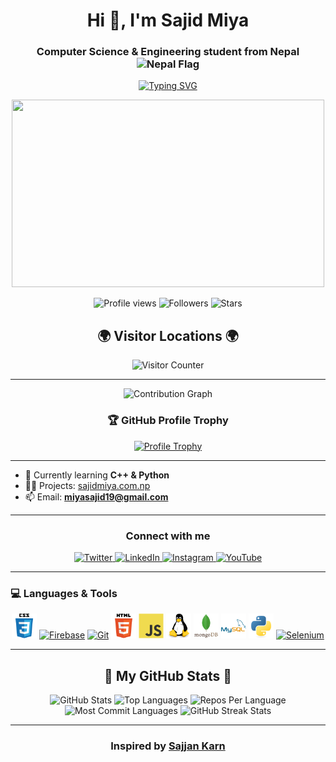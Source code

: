 <h1 align="center">Hi 👋, I'm Sajid Miya</h1>

<h3 align="center">
  Computer Science & Engineering student from Nepal
  <img src="https://upload.wikimedia.org/wikipedia/commons/thumb/9/9b/Flag_of_Nepal.svg/2560px-Flag_of_Nepal.svg.png" alt="Nepal Flag" width="40" height="40">
</h3>

<div align="center">
  <a href="https://git.io/typing-svg">
    <img src="https://readme-typing-svg.herokuapp.com?font=permanent+marker&weight=300&letterSpacing=2&pause=1000&color=5BFF3E&center=true&vCenter=true&width=900&height=60&lines=%F0%9F%92%AC+Quotes+that+Resonate+%F0%9F%92%AC;I'm+no+one...;+I+don't+want+to+be+anyone.;I+stepped+into+singularity+to+exist+within+a+void.;However%2C+I+am+becoming...+Imagination.;The+moment+people+come+to+know+love%2C+they+run+the+risk+of+carrying+hate.;No+one+cared+who+I+was+until+I+put+on+a+mask.;Hope...+is+merely+an+illusion.;Once+you%E2%80%99ve+had+to+face+too+much+pain%2C+you+become+numb.;Love+gives+birth+to+sacrifice%2C+which+brings+hatred.;Keep+going+your+way.;**+THANKS+FOR+READING+ALL**" alt="Typing SVG" />
  </a>
</div>

<p align="center">
  <img src="https://camo.githubusercontent.com/2366b34bb903c09617990fb5fff4622f3e941349e846ddb7e73df872a9d21233/68747470733a2f2f63646e2e6472696262626c652e636f6d2f75736572732f3733303730332f73637265656e73686f74732f363538313234332f6176656e746f2e676966" width="500" height="300" />
</p>

<p align="center">
  <img src="https://komarev.com/ghpvc/?username=miyasajid19&label=Profile%20views&color=0e75b6&style=flat" alt="Profile views" />
  <img src="https://img.shields.io/github/followers/miyasajid19?style=social" alt="Followers" />
  <img src="https://img.shields.io/github/stars/miyasajid19?style=social" alt="Stars" />
</p>

<h2 align="center">🌍 Visitor Locations 🌍</h2>
<div align="center">
  <img src="https://profile-counter.glitch.me/miyasajid19/count.svg" alt="Visitor Counter" />
</div>

---

<p align="center">
  <img src="https://github-readme-activity-graph.vercel.app/graph?username=miyasajid19&theme=react-dark&bg_color=000000&color=00ff00&line=ff0000&point=ffffff&area=true&hide_border=true" alt="Contribution Graph" width="800" height="400" />
</p>

<h3 align="center">🏆 GitHub Profile Trophy</h3>
<p align="center">
  <a href="https://github.com/ryo-ma/github-profile-trophy" target="_blank">
    <img src="https://github-profile-trophy.vercel.app/?username=miyasajid19" alt="Profile Trophy" width="900" />
  </a>
</p>

---

- 🌱 Currently learning **C++ & Python**
- 👨‍💻 Projects: [sajidmiya.com.np](https://sajidmiya.com.np)
- 📫 Email: **miyasajid19@gmail.com**

---

<h3 align="center">Connect with me</h3>
<p align="center">
  <a href="https://twitter.com/" target="_blank">
    <img src="https://raw.githubusercontent.com/rahuldkjain/github-profile-readme-generator/master/src/images/icons/Social/twitter.svg" alt="Twitter" height="30" width="40" />
  </a>
  <a href="https://linkedin.com/in/sajidmiya" target="_blank">
    <img src="https://raw.githubusercontent.com/rahuldkjain/github-profile-readme-generator/master/src/images/icons/Social/linked-in-alt.svg" alt="LinkedIn" height="30" width="40" />
  </a>
  <a href="https://instagram.com/" target="_blank">
    <img src="https://raw.githubusercontent.com/rahuldkjain/github-profile-readme-generator/master/src/images/icons/Social/instagram.svg" alt="Instagram" height="30" width="40" />
  </a>
  <a href="https://www.youtube.com/" target="_blank">
    <img src="https://raw.githubusercontent.com/rahuldkjain/github-profile-readme-generator/master/src/images/icons/Social/youtube.svg" alt="YouTube" height="30" width="40" />
  </a>
</p>

---

### 💻 Languages & Tools

<p align="center">
  <a href="https://www.w3schools.com/css/" target="_blank"><img src="https://raw.githubusercontent.com/devicons/devicon/master/icons/css3/css3-original-wordmark.svg" alt="CSS3" width="40" height="40" /></a>
  <a href="https://firebase.google.com/" target="_blank"><img src="https://www.vectorlogo.zone/logos/firebase/firebase-icon.svg" alt="Firebase" width="40" height="40" /></a>
  <a href="https://git-scm.com/" target="_blank"><img src="https://www.vectorlogo.zone/logos/git-scm/git-scm-icon.svg" alt="Git" width="40" height="40" /></a>
  <a href="https://www.w3.org/html/" target="_blank"><img src="https://raw.githubusercontent.com/devicons/devicon/master/icons/html5/html5-original-wordmark.svg" alt="HTML5" width="40" height="40" /></a>
  <a href="https://developer.mozilla.org/en-US/docs/Web/JavaScript" target="_blank"><img src="https://raw.githubusercontent.com/devicons/devicon/master/icons/javascript/javascript-original.svg" alt="JavaScript" width="40" height="40" /></a>
  <a href="https://www.linux.org/" target="_blank"><img src="https://raw.githubusercontent.com/devicons/devicon/master/icons/linux/linux-original.svg" alt="Linux" width="40" height="40" /></a>
  <a href="https://www.mongodb.com/" target="_blank"><img src="https://raw.githubusercontent.com/devicons/devicon/master/icons/mongodb/mongodb-original-wordmark.svg" alt="MongoDB" width="40" height="40" /></a>
  <a href="https://www.mysql.com/" target="_blank"><img src="https://raw.githubusercontent.com/devicons/devicon/master/icons/mysql/mysql-original-wordmark.svg" alt="MySQL" width="40" height="40" /></a>
  <a href="https://www.python.org" target="_blank"><img src="https://raw.githubusercontent.com/devicons/devicon/master/icons/python/python-original.svg" alt="Python" width="40" height="40" /></a>
  <a href="https://www.selenium.dev" target="_blank"><img src="https://raw.githubusercontent.com/detain/svg-logos/780f25886640cef088af994181646db2f6b1a3f8/svg/selenium-logo.svg" alt="Selenium" width="40" height="40" /></a>
</p>

---

<h2 align="center">🌟 My GitHub Stats 🌟</h2>
<div align="center">
  <img src="https://github-readme-stats.vercel.app/api?username=miyasajid19&show_icons=true&theme=radical" alt="GitHub Stats" height="180px" />
  <img src="https://github-readme-stats.vercel.app/api/top-langs?username=miyasajid19&show_icons=true&layout=compact&theme=radical" alt="Top Languages" height="180px" />
  <img src="https://github-profile-summary-cards.vercel.app/api/cards/repos-per-language?username=miyasajid19&theme=github_dark" alt="Repos Per Language" />
  <img src="https://github-profile-summary-cards.vercel.app/api/cards/most-commit-language?username=miyasajid19&theme=github_dark" alt="Most Commit Languages" />
  <img src="https://github-readme-streak-stats.herokuapp.com/?user=miyasajid19&show_icons=true&theme=radical" alt="GitHub Streak Stats" height="180px" />
</div>

---

<h3 align="center">Inspired by <a href="https://github.com/SajjanKarn">Sajjan Karn</a></h3>
